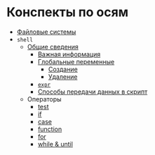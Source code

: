 # Конспекты по осям

- [Файловые системы](https://github.com/boorlakov/zettelkasten/blob/main/university/operation%20systems%20and%20IDE/filesystems.md)
- `shell`
  - [Общие сведения](https://github.com/boorlakov/zettelkasten/blob/main/university/operation%20systems%20and%20IDE/shell%20script%20conspects/overview/overview.md)
    - [Важная информация](https://github.com/boorlakov/zettelkasten/blob/main/university/operation%20systems%20and%20IDE/shell%20script%20conspects/overview/usefull%20info.md)
    - [Глобальные переменные](https://github.com/boorlakov/zettelkasten/blob/main/university/operation%20systems%20and%20IDE/shell%20script%20conspects/overview/global%20variables.md)
      - [Создание](https://github.com/boorlakov/zettelkasten/blob/main/university/operation%20systems%20and%20IDE/shell%20script%20conspects/overview/create%20global%20variable.md)
      - [Удаление](https://github.com/boorlakov/zettelkasten/blob/main/university/operation%20systems%20and%20IDE/shell%20script%20conspects/overview/delete%20global%20variables.md)
    - [`expr`](https://github.com/boorlakov/zettelkasten/blob/main/university/operation%20systems%20and%20IDE/shell%20script%20conspects/overview/expr.md)
    - [Способы передачи данных в скрипт](https://github.com/boorlakov/zettelkasten/blob/main/university/operation%20systems%20and%20IDE/shell%20script%20conspects/overview/methods%20of%20sending%20data.md)
  - Операторы
    - [test](https://github.com/boorlakov/zettelkasten/blob/main/university/operation%20systems%20and%20IDE/shell%20script%20conspects/operations/test.md)
    - [if](https://github.com/boorlakov/zettelkasten/blob/main/university/operation%20systems%20and%20IDE/shell%20script%20conspects/operations/if.md)
    - [case](https://github.com/boorlakov/zettelkasten/blob/main/university/operation%20systems%20and%20IDE/shell%20script%20conspects/operations/case.md)
    - [function](https://github.com/boorlakov/zettelkasten/blob/main/university/operation%20systems%20and%20IDE/shell%20script%20conspects/operations/functions.md)
    - [for](https://github.com/boorlakov/zettelkasten/blob/main/university/operation%20systems%20and%20IDE/shell%20script%20conspects/operations/for.md)
    - [while & until](https://github.com/boorlakov/zettelkasten/blob/main/university/operation%20systems%20and%20IDE/shell%20script%20conspects/operations/while%20and%20until.md)

